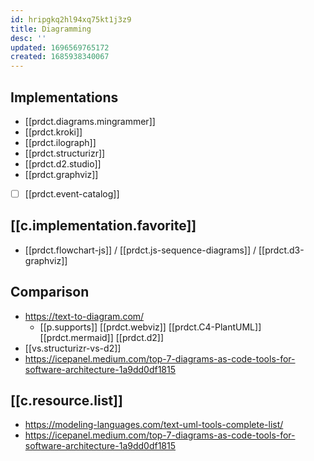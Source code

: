 ```yaml
---
id: hripgkq2hl94xq75kt1j3z9
title: Diagramming
desc: ''
updated: 1696569765172
created: 1685938340067
---
```


## Implementations

- [[prdct.diagrams.mingrammer]]
- [[prdct.kroki]]
- [[prdct.ilograph]]
- [[prdct.structurizr]]
- [[prdct.d2.studio]]
- [[prdct.graphviz]]
- [ ] [[prdct.event-catalog]]

## [[c.implementation.favorite]]

- [[prdct.flowchart-js]] /  [[prdct.js-sequence-diagrams]] / [[prdct.d3-graphviz]]

## Comparison

- https://text-to-diagram.com/
  - [[p.supports]] [[prdct.webviz]] [[prdct.C4-PlantUML]]  [[prdct.mermaid]] [[prdct.d2]]
- [[vs.structurizr-vs-d2]]
- https://icepanel.medium.com/top-7-diagrams-as-code-tools-for-software-architecture-1a9dd0df1815


## [[c.resource.list]]

- https://modeling-languages.com/text-uml-tools-complete-list/
- https://icepanel.medium.com/top-7-diagrams-as-code-tools-for-software-architecture-1a9dd0df1815
